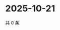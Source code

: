 # 2025-10-21

共 0 条

<!-- BEGIN ZHIHUVIDEO -->
<!-- 最后更新时间 Tue Oct 21 2025 11:34:16 GMT+0800 (China Standard Time) -->

<!-- END ZHIHUVIDEO -->
